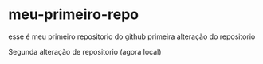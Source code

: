 # meu-primeiro-repo
esse é meu primeiro repositorio do github
primeira alteração do repositorio


Segunda alteração de repositorio (agora local)
